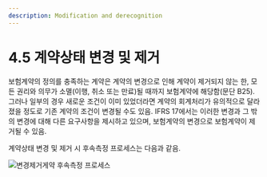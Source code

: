 ```yaml
---
description: Modification and derecognition
---
```


# 4.5 계약상태 변경 및 제거

보험계약의 정의를 충족하는 계약은 계약의 변경으로 인해 계약이 제거되지 않는 한, 모든 권리와 의무가 소멸(이행, 취소 또는 만료)될 때까지 보험계약에 해당함(문단 B25). 그러나 일부의 경우 새로운 조건이 이미 있었더라면 계약의 회계처리가 유의적으로 달라졌을 정도로 기존 계약의 조건이 변경될 수도 있음. IFRS 17에서는 이러한 변경과 그 밖의 변경에 대해 다른 요구사항을 제시하고 있으며, 보험계약의 변경으로 보험계약이 제거될 수 있음. &#x20;

계약상태 변경 및 제거 시 후속측정 프로세스는 다음과 같음.&#x20;

![변경제거게약 후속측정 프로세스](../../.gitbook/assets/그림4-15.png)
